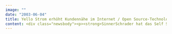 ```yaml
---
image: ""
date: "2003-06-04"
title: Yello Strom erhöht Kundennähe im Internet / Open Source-Technologie im Einsatz
content: <div class="newsbody"><p><strong>SinnerSchrader hat das Self Service-Portal von Yello Strom unter Einsatz von Open Source-Technologie konsequent auf die Abbildung aller Kundenprozesse im Internet getrimmt. Die komponentenbasierte Umsetzung der Online-Prozesse liefert eine zukunftssichere und einfach erweiterbare Basis für die zukünftige Entwicklung der Webseite.</strong></p><p>Mit dem Einsatz von Java Struts als Application Framework beruht yellostrom.de nun auf einer robusten Mehrschichten-Architektur, um die erwartete Last und künftige Ausbaustufen abdecken zu können. Für die Pflege der Inhalte hat der eBusiness-Dienstleister das Content Management System NPS 5.2 von Infopark integriert.</p><p>Yello Strom will mit dem Relaunch die Bedeutung von yellostrom.de als Vertriebskanal deutlich steigern. Eine vereinfachte Benutzerführung erlaubt dem Kunden den einfachen und schnellen Vertragsabschluss sowie die Pflege seiner Vertragsdaten und markiert den Einstieg in weitere Online Service-Funktionen.</p><p><a href="http&#58;//www.yellostrom.de">www.yellostrom.de</a></p><a href="http&#58;//www.yellostrom.de"></a><p><a href="http&#58;//www.yellostrom.de"></a></p></div>
---
```

